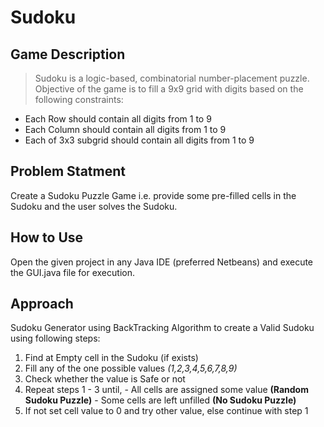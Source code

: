 # Sudoku

## Game Description
> Sudoku is a logic-based, combinatorial number-placement puzzle.
Objective of the game is to fill a 9x9 grid with digits based on the following constraints:
- Each Row should contain all digits from 1 to 9
- Each Column should contain all digits from 1 to 9
- Each of 3x3 subgrid should contain all digits from 1 to 9

## Problem Statment
Create a Sudoku Puzzle Game i.e. provide some pre-filled cells in the Sudoku and the user solves the Sudoku.

## How to Use
Open the given project in any Java IDE (preferred Netbeans) and execute the GUI.java file for execution.

## Approach
Sudoku Generator using BackTracking Algorithm to create a Valid Sudoku using following steps:
1. Find at Empty cell in the Sudoku (if exists)
2. Fill any of the one possible values *(1,2,3,4,5,6,7,8,9)*
3. Check whether the value is Safe or not
4. Repeat steps 1 - 3 until,
		- All cells are assigned some value **(Random Sudoku Puzzle)**
		- Some cells are left unfilled **(No Sudoku Puzzle)**
3. If not set cell value to 0 and try other value, else continue with step 1